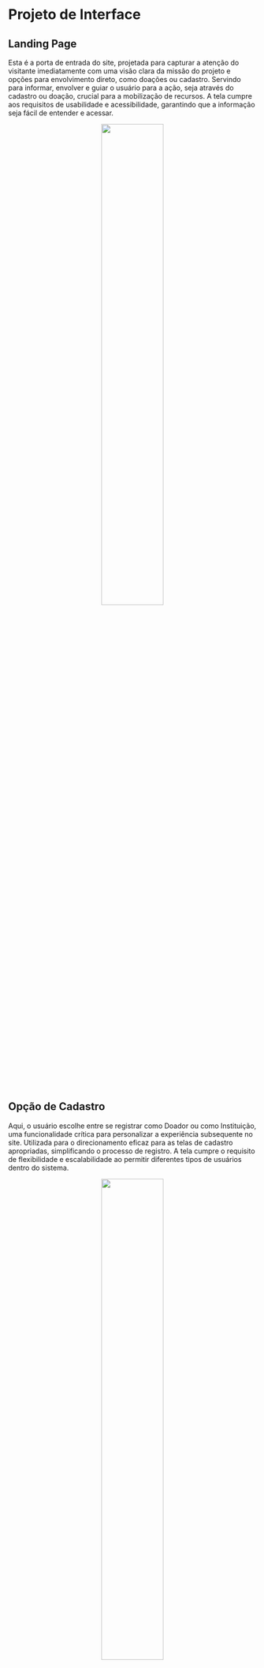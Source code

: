 
# Projeto de Interface


## Landing Page
Esta é a porta de entrada do site, projetada para capturar a atenção do visitante imediatamente com uma visão clara da missão do projeto e opções para envolvimento direto, como doações ou cadastro. Servindo para informar, envolver e guiar o usuário para a ação, seja através do cadastro ou doação, crucial para a mobilização de recursos. A tela cumpre aos requisitos de usabilidade e acessibilidade, garantindo que a informação seja fácil de entender e acessar.  
<p align="center">
  <img src="https://github.com/ICEI-PUC-Minas-PMV-SI/pmv-si-2025-1-pe1-t4-aconchegodavovo/raw/c06655fa01deead02be558693aa03745b204130e/Landing%20Page.png" width="50%">
</p>

## Opção de Cadastro
Aqui, o usuário escolhe entre se registrar como Doador ou como Instituição, uma funcionalidade crítica para personalizar a experiência subsequente no site. Utilizada para o direcionamento eficaz para as telas de cadastro apropriadas, simplificando o processo de registro. A tela cumpre o requisito de flexibilidade e escalabilidade ao permitir diferentes tipos de usuários dentro do sistema.  
<p align="center">
  <img src="https://github.com/ICEI-PUC-Minas-PMV-SI/pmv-si-2025-1-pe1-t4-aconchegodavovo/raw/c06655fa01deead02be558693aa03745b204130e/Escolher%20Tipo%20de%20Cadastro.png" width="50%">
</p>

## Tela de Login
Permite que usuários estabeleçam uma conexão segura com o sistema, inserindo suas credenciais de acesso. Esta funcionalidade facilita a entrada no sistema para gerenciar atividades relacionadas a doações e interações com doadores. A tela cumpre ao requisito de autenticação do usuário. 
<p align="center">
  <img src="https://github.com/ICEI-PUC-Minas-PMV-SI/pmv-si-2025-1-pe1-t4-aconchegodavovo/raw/22f84a8f5b273ff11b8008ddc129069b21c7a94a/Login%20(1).png" width="50%">
</p>

## Cadastro do Doador
Os potenciais doadores fornecem informações pessoais necessárias para a criação de uma conta. As funcionalidades como: Coleta dados como nome, CPF, e-mail e telefone, são fundamentais para a integração do usuário ao sistema. A tela cumpre ao requisito de cadastro de informações.
<p align="center">
  <img src="https://github.com/ICEI-PUC-Minas-PMV-SI/pmv-si-2025-1-pe1-t4-aconchegodavovo/raw/c06655fa01deead02be558693aa03745b204130e/Cadastro%20do%20Doador.png" width="50%">
</p>

## Cadastro de ILPI
As ILPIs inserem informações para estabelecer sua presença no sistema, permitindo-lhes receber doações e divulgar necessidades por meio do registro simplificado que captura informações essenciais, facilitando a administração de doações. A tela cumpre ao requisito de cadastro de informações.
<p align="center">
  <img src="https://github.com/ICEI-PUC-Minas-PMV-SI/pmv-si-2025-1-pe1-t4-aconchegodavovo/raw/f21009dea0cdb836814ef567e6fbe231fed57359/Cadastro%20ILPI%202.png" width="50%">
</p>

## Listagem de Instituições
Usuários buscam e visualizam instituições cadastradas para escolher para quem doar. Através da busca por nome ou município e visualização de informações detalhadas das ILPIs.  A tela cumpre os requisito de: visibilidade das ILPIs e apoio a transparência.
<p align="center">
  <img src="https://github.com/ICEI-PUC-Minas-PMV-SI/pmv-si-2025-1-pe1-t4-aconchegodavovo/raw/f21009dea0cdb836814ef567e6fbe231fed57359/Listagem%20de%20Institui%C3%A7%C3%B5es.png" width="50%">
</p>

## Tela de Cadastro de Agradecimento
As ILPIs utilizam esta tela para registrar agradecimentos pelas doações recebidas, o que reforça a relação com os doadores e promove uma cultura de reconhecimento e gratidão.A tela cumpre aos requisitos de registro e gestão de agradecimentos.
<p align="center">
  <img src="https://github.com/ICEI-PUC-Minas-PMV-SI/pmv-si-2025-1-pe1-t4-aconchegodavovo/raw/22f84a8f5b273ff11b8008ddc129069b21c7a94a/Cadastro%20de%20Agradecimento%20-%20Listagem%20(1).png" width="50%">
</p>

## Histórico de Recebimentos
Facilita a visualização e administração de recebimentos financeiros, organizando-os por data e método de pagamento. Esta tela simplifica o acompanhamento de fluxos financeiros, essencial para a transparência e controle financeiro.A tela cumpre os requisisto de  administração de receitas.
<p align="center">
  <img src="https://github.com/ICEI-PUC-Minas-PMV-SI/pmv-si-2025-1-pe1-t4-aconchegodavovo/raw/22f84a8f5b273ff11b8008ddc129069b21c7a94a/Hist%C3%B3rico%20de%20Recebimentos%20(1).png" width="50%">
</p>

## Tela de pagamento
Permite aos doadores efetuar doações através de uma interface simplificada que captura informações essenciais de pagamento, facilitando o processo de contribuição financeira.A tela cumpre aos requisisto de facilitar as  doações e captação de recursos.
<p align="center">
  <img src="https://github.com/ICEI-PUC-Minas-PMV-SI/pmv-si-2025-1-pe1-t4-aconchegodavovo/raw/22f84a8f5b273ff11b8008ddc129069b21c7a94a/Tela%20de%20pagamento%20(2).png" width="50%">
</p>

## Recuperação de Senha
Proporciona um meio para que os usuários recuperem o acesso ao sistema através de um processo de redefinição de senha, garantindo que possam continuar a administrar suas atividades sem interrupções. A tela cumpre aos requisitos de suporte ao usuário e manutenção de segurança de acesso.
<p align="center">
  <img src="https://github.com/ICEI-PUC-Minas-PMV-SI/pmv-si-2025-1-pe1-t4-aconchegodavovo/raw/22f84a8f5b273ff11b8008ddc129069b21c7a94a/Esqueci%20a%20senha.png" width="50%">
</p>



## User Flow

Fluxo de usuário (User Flow) é uma técnica que permite ao desenvolvedor mapear todo fluxo de telas do site ou app. Essa técnica funciona para alinhar os caminhos e as possíveis ações que o usuário pode fazer junto com os membros de sua equipe.

![UserFlow](https://github.com/user-attachments/assets/2fde1737-8b4f-4f14-a83c-33c72c311a1b)


## Wireframes

São protótipos usados em design de interface para sugerir a estrutura de um site web e seu relacionamentos entre suas páginas. Um wireframe web é uma ilustração semelhante do layout de elementos fundamentais na interface e é fundamental sempre relacionar cada wireframe com o(s) requisito(s) que ele atende.

![WireFrame do projeto](https://github.com/ICEI-PUC-Minas-PMV-SI/pmv-si-2025-1-pe1-t4-aconchegodavovo/raw/cacb381436378039b9577ad1eb6edb065b898c52/WireFrame.png)
